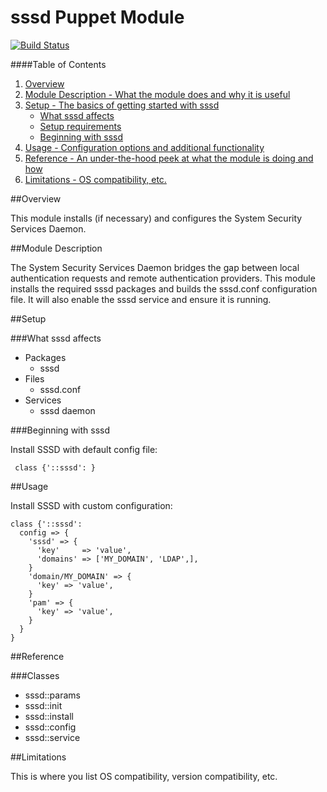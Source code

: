 # sssd Puppet Module

[![Build Status](https://travis-ci.org/walkamongus/sssd.svg)](https://travis-ci.org/walkamongus/sssd)

####Table of Contents

1. [Overview](#overview)
2. [Module Description - What the module does and why it is useful](#module-description)
3. [Setup - The basics of getting started with sssd](#setup)
    * [What sssd affects](#what-sssd-affects)
    * [Setup requirements](#setup-requirements)
    * [Beginning with sssd](#beginning-with-sssd)
4. [Usage - Configuration options and additional functionality](#usage)
5. [Reference - An under-the-hood peek at what the module is doing and how](#reference)
5. [Limitations - OS compatibility, etc.](#limitations)

##Overview

This module installs (if necessary) and configures the System Security Services Daemon. 

##Module Description

The System Security Services Daemon bridges the gap between local authentication requests 
and remote authentication providers.  This module installs the required sssd packages and 
builds the sssd.conf configuration file. It will also enable the sssd service and ensure 
it is running. 

##Setup

###What sssd affects

* Packages
    * sssd
* Files
    * sssd.conf
* Services
    * sssd daemon

###Beginning with sssd

Install SSSD with default config file:

     class {'::sssd': }

##Usage

Install SSSD with custom configuration:

    class {'::sssd':
      config => {
        'sssd' => {
          'key'     => 'value',
          'domains' => ['MY_DOMAIN', 'LDAP',],
        }
        'domain/MY_DOMAIN' => {
          'key' => 'value',
        }
        'pam' => {
          'key' => 'value',
        }
      }
    }


##Reference

###Classes

* sssd::params
* sssd::init
* sssd::install
* sssd::config
* sssd::service

##Limitations

This is where you list OS compatibility, version compatibility, etc.
